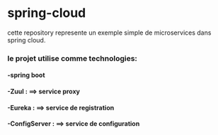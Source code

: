 # spring-cloud

cette repository represente un exemple simple de microservices dans spring cloud.

### le projet utilise comme technologies:

#### -spring boot
#### -Zuul : ==> service proxy
#### -Eureka : ==> service de registration
#### -ConfigServer : ==> service de configuration
